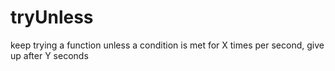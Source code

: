 # tryUnless
keep trying a function unless a condition is met for X times per second, give up after Y seconds
